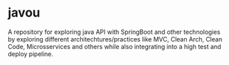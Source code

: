 # javou
A repository for exploring java API with SpringBoot and other technologies by exploring different architechtures/practices like MVC, Clean Arch, Clean Code, Microsservices and others while also integrating into a high test and deploy pipeline.
